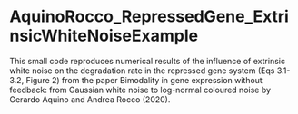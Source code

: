# AquinoRocco_RepressedGene_ExtrinsicWhiteNoiseExample
This small code reproduces numerical results of the influence of extrinsic white noise on the degradation rate in the repressed gene system (Eqs 3.1-3.2, Figure 2) from the paper Bimodality in gene expression without feedback: from Gaussian white noise to log-normal coloured noise by Gerardo Aquino and Andrea Rocco (2020). 
